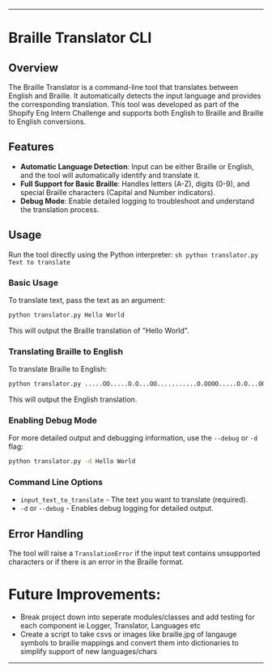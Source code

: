 ---

# Braille Translator CLI

## Overview

The Braille Translator is a command-line tool that translates between English and Braille. It automatically detects the input language and provides the corresponding translation. This tool was developed as part of the Shopify Eng Intern Challenge and supports both English to Braille and Braille to English conversions.

## Features

- **Automatic Language Detection**: Input can be either Braille or English, and the tool will automatically identify and translate it.
- **Full Support for Basic Braille**: Handles letters (A-Z), digits (0-9), and special Braille characters (Capital and Number indicators).
- **Debug Mode**: Enable detailed logging to troubleshoot and understand the translation process. 

## Usage
Run the tool directly using the Python interpreter:
    ```sh
    python translator.py Text to translate
    ```

### Basic Usage

To translate text, pass the text as an argument:
```sh
python translator.py Hello World
```
This will output the Braille translation of "Hello World".

### Translating Braille to English

To translate Braille to English:
```sh
python translator.py .....OO.....O.O...OO...........O.OOOO.....O.O...OO....
```
This will output the English translation.

### Enabling Debug Mode

For more detailed output and debugging information, use the `--debug` or `-d` flag:
```sh
python translator.py -d Hello World
```

### Command Line Options

- `input_text_to_translate` - The text you want to translate (required).
- `-d` or `--debug` - Enables debug logging for detailed output.

## Error Handling

The tool will raise a `TranslationError` if the input text contains unsupported characters or if there is an error in the Braille format.

# Future Improvements:
- Break project down into seperate modules/classes and add testing for each component ie Logger, Translator, Languages etc
- Create a script to take csvs or images like braille.jpg of langauge symbols to braille mappings and convert them into dictionaries to simplify support of new languages/chars

---
